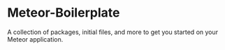 # Meteor-Boilerplate

A collection of packages, initial files, and more to get you started on your Meteor application.

